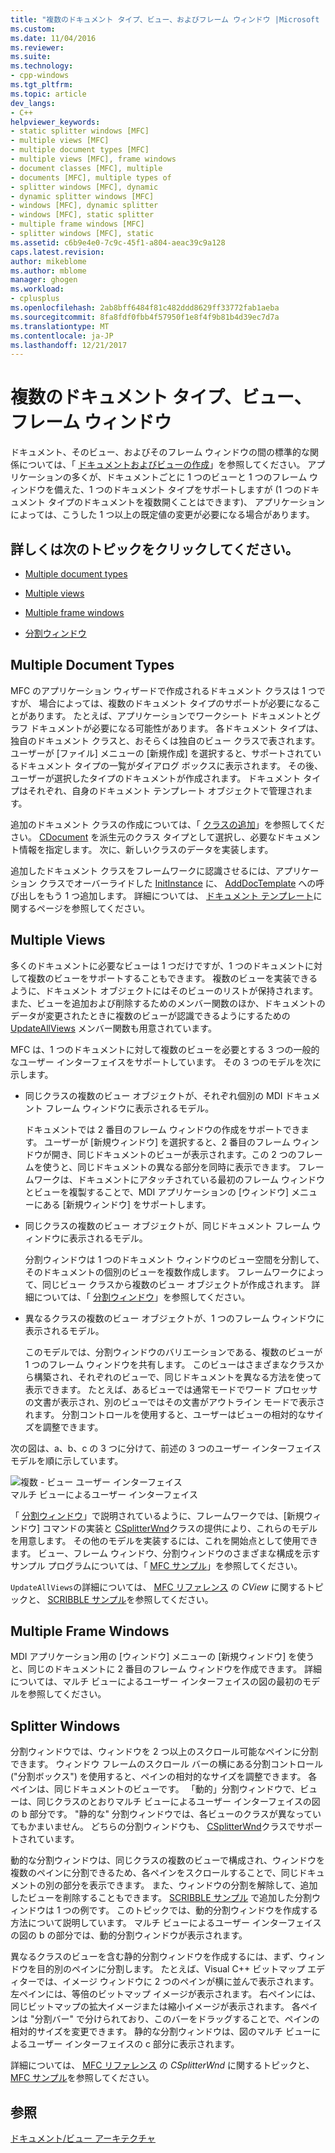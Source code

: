 ```yaml
---
title: "複数のドキュメント タイプ、ビュー、およびフレーム ウィンドウ |Microsoft ドキュメント"
ms.custom: 
ms.date: 11/04/2016
ms.reviewer: 
ms.suite: 
ms.technology:
- cpp-windows
ms.tgt_pltfrm: 
ms.topic: article
dev_langs:
- C++
helpviewer_keywords:
- static splitter windows [MFC]
- multiple views [MFC]
- multiple document types [MFC]
- multiple views [MFC], frame windows
- document classes [MFC], multiple
- documents [MFC], multiple types of
- splitter windows [MFC], dynamic
- dynamic splitter windows [MFC]
- windows [MFC], dynamic splitter
- windows [MFC], static splitter
- multiple frame windows [MFC]
- splitter windows [MFC], static
ms.assetid: c6b9e4e0-7c9c-45f1-a804-aeac39c9a128
caps.latest.revision: 
author: mikeblome
ms.author: mblome
manager: ghogen
ms.workload:
- cplusplus
ms.openlocfilehash: 2ab8bff6484f81c482ddd8629ff33772fab1aeba
ms.sourcegitcommit: 8fa8fdf0fbb4f57950f1e8f4f9b81b4d39ec7d7a
ms.translationtype: MT
ms.contentlocale: ja-JP
ms.lasthandoff: 12/21/2017
---
```

# <a name="multiple-document-types-views-and-frame-windows"></a>複数のドキュメント タイプ、ビュー、フレーム ウィンドウ
ドキュメント、そのビュー、およびそのフレーム ウィンドウの間の標準的な関係については、「 [ドキュメントおよびビューの作成](../mfc/document-view-creation.md)」を参照してください。 アプリケーションの多くが、ドキュメントごとに 1 つのビューと 1 つのフレーム ウィンドウを備えた、1 つのドキュメント タイプをサポートしますが (1 つのドキュメント タイプのドキュメントを複数開くことはできます)、 アプリケーションによっては、こうした 1 つ以上の既定値の変更が必要になる場合があります。  
  
## <a name="what-do-you-want-to-know-more-about"></a>詳しくは次のトピックをクリックしてください。  
  
-   [Multiple document types](#_core_multiple_document_types)  
  
-   [Multiple views](#_core_multiple_views)  
  
-   [Multiple frame windows](#_core_multiple_frame_windows)  
  
-   [分割ウィンドウ](#_core_splitter_windows)  
  
##  <a name="_core_multiple_document_types"></a> Multiple Document Types  
 MFC のアプリケーション ウィザードで作成されるドキュメント クラスは 1 つですが、 場合によっては、複数のドキュメント タイプのサポートが必要になることがあります。 たとえば、アプリケーションでワークシート ドキュメントとグラフ ドキュメントが必要になる可能性があります。 各ドキュメント タイプは、独自のドキュメント クラスと、おそらくは独自のビュー クラスで表されます。 ユーザーが [ファイル] メニューの [新規作成] を選択すると、サポートされているドキュメント タイプの一覧がダイアログ ボックスに表示されます。 その後、ユーザーが選択したタイプのドキュメントが作成されます。 ドキュメント タイプはそれぞれ、自身のドキュメント テンプレート オブジェクトで管理されます。  
  
 追加のドキュメント クラスの作成については、「 [クラスの追加](../ide/adding-a-class-visual-cpp.md)」を参照してください。 [CDocument](../mfc/reference/cdocument-class.md) を派生元のクラス タイプとして選択し、必要なドキュメント情報を指定します。 次に、新しいクラスのデータを実装します。  
  
 追加したドキュメント クラスをフレームワークに認識させるには、アプリケーション クラスでオーバーライドした [InitInstance](../mfc/reference/cwinapp-class.md#adddoctemplate) に、 [AddDocTemplate](../mfc/reference/cwinapp-class.md#initinstance) への呼び出しをもう 1 つ追加します。 詳細については、 [ドキュメント テンプレート](../mfc/document-templates-and-the-document-view-creation-process.md)に関するページを参照してください。  
  
##  <a name="_core_multiple_views"></a> Multiple Views  
 多くのドキュメントに必要なビューは 1 つだけですが、1 つのドキュメントに対して複数のビューをサポートすることもできます。 複数のビューを実装できるように、ドキュメント オブジェクトにはそのビューのリストが保持されます。また、ビューを追加および削除するためのメンバー関数のほか、ドキュメントのデータが変更されたときに複数のビューが認識できるようにするための [UpdateAllViews](../mfc/reference/cdocument-class.md#updateallviews) メンバー関数も用意されています。  
  
 MFC は、1 つのドキュメントに対して複数のビューを必要とする 3 つの一般的なユーザー インターフェイスをサポートしています。 その 3 つのモデルを次に示します。  
  
-   同じクラスの複数のビュー オブジェクトが、それぞれ個別の MDI ドキュメント フレーム ウィンドウに表示されるモデル。  
  
     ドキュメントでは 2 番目のフレーム ウィンドウの作成をサポートできます。 ユーザーが [新規ウィンドウ] を選択すると、2 番目のフレーム ウィンドウが開き、同じドキュメントのビューが表示されます。この 2 つのフレームを使うと、同じドキュメントの異なる部分を同時に表示できます。 フレームワークは、ドキュメントにアタッチされている最初のフレーム ウィンドウとビューを複製することで、MDI アプリケーションの [ウィンドウ] メニューにある [新規ウィンドウ] をサポートします。  
  
-   同じクラスの複数のビュー オブジェクトが、同じドキュメント フレーム ウィンドウに表示されるモデル。  
  
     分割ウィンドウは 1 つのドキュメント ウィンドウのビュー空間を分割して、そのドキュメントの個別のビューを複数作成します。 フレームワークによって、同じビュー クラスから複数のビュー オブジェクトが作成されます。 詳細については、「 [分割ウィンドウ](#_core_splitter_windows)」を参照してください。  
  
-   異なるクラスの複数のビュー オブジェクトが、1 つのフレーム ウィンドウに表示されるモデル。  
  
     このモデルでは、分割ウィンドウのバリエーションである、複数のビューが 1 つのフレーム ウィンドウを共有します。 このビューはさまざまなクラスから構築され、それぞれのビューで、同じドキュメントを異なる方法を使って表示できます。 たとえば、あるビューでは通常モードでワード プロセッサの文書が表示され、別のビューではその文書がアウトライン モードで表示されます。 分割コントロールを使用すると、ユーザーはビューの相対的なサイズを調整できます。  
  
 次の図は、a、b、c の 3 つに分けて、前述の 3 つのユーザー インターフェイス モデルを順に示しています。  
  
 ![複数 &#45; ビュー ユーザー インターフェイス](../mfc/media/vc37a71.gif "vc37a71")  
マルチ ビューによるユーザー インターフェイス  
  
 「 [分割ウィンドウ](../mfc/reference/csplitterwnd-class.md)」で説明されているように、フレームワークでは、[新規ウィンドウ] コマンドの実装と [CSplitterWnd](#_core_splitter_windows)クラスの提供により、これらのモデルを用意します。 その他のモデルを実装するには、これを開始点として使用できます。 ビュー、フレーム ウィンドウ、分割ウィンドウのさまざまな構成を示すサンプル プログラムについては、「 [MFC サンプル](../visual-cpp-samples.md)」を参照してください。  
  
 `UpdateAllViews`の詳細については、 [MFC リファレンス](../mfc/reference/cview-class.md) の *CView* に関するトピックと、 [SCRIBBLE サンプル](../visual-cpp-samples.md)を参照してください。  
  
##  <a name="_core_multiple_frame_windows"></a> Multiple Frame Windows  
 MDI アプリケーション用の [ウィンドウ] メニューの [新規ウィンドウ] を使うと、同じのドキュメントに 2 番目のフレーム ウィンドウを作成できます。 詳細については、マルチ ビューによるユーザー インターフェイスの図の最初のモデルを参照してください。  
  
##  <a name="_core_splitter_windows"></a> Splitter Windows  
 分割ウィンドウでは、ウィンドウを 2 つ以上のスクロール可能なペインに分割できます。 ウィンドウ フレームのスクロール バーの横にある分割コントロール ("分割ボックス") を使用すると、ペインの相対的なサイズを調整できます。 各ペインは、同じドキュメントのビューです。 「動的」分割ウィンドウで、ビューは、同じクラスのとおりマルチ ビューによるユーザー インターフェイスの図の b 部分です。 "静的な" 分割ウィンドウでは、各ビューのクラスが異なっていてもかまいません。 どちらの分割ウィンドウも、 [CSplitterWnd](../mfc/reference/csplitterwnd-class.md)クラスでサポートされています。  
  
 動的な分割ウィンドウは、同じクラスの複数のビューで構成され、ウィンドウを複数のペインに分割できるため、各ペインをスクロールすることで、同じドキュメントの別の部分を表示できます。 また、ウィンドウの分割を解除して、追加したビューを削除することもできます。 [SCRIBBLE サンプル](../visual-cpp-samples.md) で追加した分割ウィンドウは 1 つの例です。 このトピックでは、動的分割ウィンドウを作成する方法について説明しています。 マルチ ビューによるユーザー インターフェイスの図の b の部分では、動的分割ウィンドウが表示されます。  
  
 異なるクラスのビューを含む静的分割ウィンドウを作成するには、まず、ウィンドウを目的別のペインに分割します。 たとえば、Visual C++ ビットマップ エディターでは、イメージ ウィンドウに 2 つのペインが横に並んで表示されます。 左ペインには、等倍のビットマップ イメージが表示されます。 右ペインには、同じビットマップの拡大イメージまたは縮小イメージが表示されます。 各ペインは "分割バー" で分けられており、このバーをドラッグすることで、ペインの相対的サイズを変更できます。 静的な分割ウィンドウは、図のマルチ ビューによるユーザー インターフェイスの c 部分に表示されます。  
  
 詳細については、 [MFC リファレンス](../mfc/reference/csplitterwnd-class.md) の *CSplitterWnd* に関するトピックと、 [MFC サンプル](../visual-cpp-samples.md)を参照してください。  
  
## <a name="see-also"></a>参照  
 [ドキュメント/ビュー アーキテクチャ](../mfc/document-view-architecture.md)

